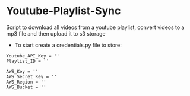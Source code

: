 # Youtube-Playlist-Sync
 Script to download all videos from a youtube playlist, convert videos to a mp3 file and then upload it to s3 storage
 
- To start create a credentials.py file to store:
```
Youtube_API_Key = ''
Playlist_ID = ''

AWS_Key = ''
AWS_Secret_Key = ''
AWS_Region = ''
AWS_Bucket = ''
```
